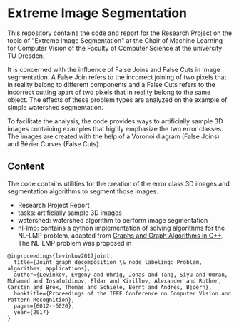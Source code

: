 # Extreme Image Segmentation

This repository contains the code and report for the Research Project on the topic of "Extreme Image Segmentation" at the Chair of Machine Learning for Computer Vision of the Faculty of Computer Science at the university TU Dresden.

It is concerned with the influence of False Joins and False Cuts in image segmentation. A False Join refers to the incorrect joining of two pixels that in reality belong to different components and a False Cuts refers to the incorrect cutting apart of two pixels that in reality belong to the same object. The effects of these problem types are analyzed on the example of simple watershed segmentation. 

To facilitate the analysis, the code provides ways to artificially sample 3D images containing examples that highly emphasize the two error classes. The images are created with the help of a Voronoi diagram (False Joins) and Bézier Curves (False Cuts).

## Content
The code contains utilities for the creation of the error class 3D images and segmentation algorithms to segment those images.
- Research Project Report
- tasks: artificially sample 3D images
- watershed: watershed algorithm to perform image segmentation 
- nl-lmp: contains a python implementation of solving algorithms for the NL-LMP problem, adapted from [Graphs and Graph Algorithms in C++](https://github.com/bjoern-andres/graph). The NL-LMP problem was proposed in

```
@inproceedings{levinkov2017joint,
  title={Joint graph decomposition \& node labeling: Problem, algorithms, applications},
  author={Levinkov, Evgeny and Uhrig, Jonas and Tang, Siyu and Omran, Mohamed and Insafutdinov, Eldar and Kirillov, Alexander and Rother, Carsten and Brox, Thomas and Schiele, Bernt and Andres, Bjoern},
  booktitle={Proceedings of the IEEE Conference on Computer Vision and Pattern Recognition},
  pages={6012--6020},
  year={2017}
}
```

